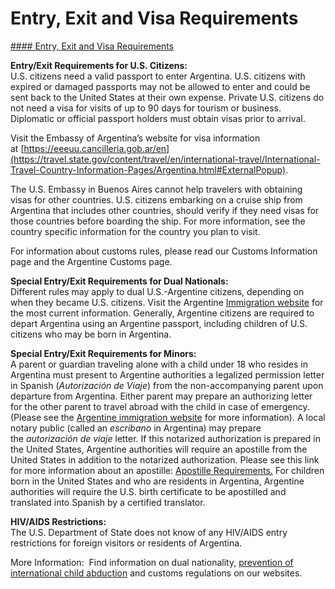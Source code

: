 # Entry, Exit and Visa Requirements

[#### Entry, Exit and Visa Requirements](javascript:void(0); "Entry, Exit and Visa Requirements")

**Entry/Exit Requirements for U.S. Citizens:**    
U.S. citizens need a valid passport to enter Argentina. U.S. citizens with expired or damaged passports may not be allowed to enter and could be sent back to the United States at their own expense. Private U.S. citizens do not need a visa for visits of up to 90 days for tourism or business. Diplomatic or official passport holders must obtain visas prior to arrival.   
  
Visit the Embassy of Argentina’s website for visa information at [https://eeeuu.cancilleria.gob.ar/en](https://travel.state.gov/content/travel/en/international-travel/International-Travel-Country-Information-Pages/Argentina.html#ExternalPopup).

The U.S. Embassy in Buenos Aires cannot help travelers with obtaining visas for other countries. U.S. citizens embarking on a cruise ship from Argentina that includes other countries, should verify if they need visas for those countries before boarding the ship. For more information, see the country specific information for the country you plan to visit.

For information about customs rules, please read our Customs Information page and the Argentine Customs page.

**Special Entry/Exit Requirements for Dual Nationals:**    
Different rules may apply to dual U.S.-Argentine citizens, depending on when they became U.S. citizens. Visit the Argentine [Immigration website](https://www.argentina.gob.ar/interior/migraciones/entrada-y-salida-del-pais) for the most current information. Generally, Argentine citizens are required to depart Argentina using an Argentine passport, including children of U.S. citizens who may be born in Argentina.

**Special Entry/Exit Requirements for Minors:**  
A parent or guardian traveling alone with a child under 18 who resides in Argentina must present to Argentine authorities a legalized permission letter in Spanish (*Autorización de Viaje*) from the non-accompanying parent upon departure from Argentina. Either parent may prepare an authorizing letter for the other parent to travel abroad with the child in case of emergency. (Please see the [Argentine immigration website](https://cancilleria.gob.ar/en/visas) for more information). A local notary public (called an *escribano* in Argentina) may prepare the *autorización de viaje* letter. If this notarized authorization is prepared in the United States, Argentine authorities will require an apostille from the United States in addition to the notarized authorization. Please see this link for more information about an apostille: [Apostille Requirements.](https://travel.state.gov/content/travel/en/records-and-authentications/authenticate-your-document/apostille-requirements.html) For children born in the United States and who are residents in Argentina, Argentine authorities will require the U.S. birth certificate to be apostilled and translated into Spanish by a certified translator.

**HIV/AIDS Restrictions:**   
The U.S. Department of State does not know of any HIV/AIDS entry restrictions for foreign visitors or residents of Argentina.

More Information:  Find information on dual nationality, [prevention of international child abduction](https://travel.state.gov/content/travel/en/International-Parental-Child-Abduction.html) and customs regulations on our websites.